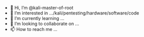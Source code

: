- 👋 Hi, I’m @kali-master-of-root
- 👀 I’m interested in .../kali/pentesting/hardware/software/code
- 🌱 I’m currently learning ...
- 💞️ I’m looking to collaborate on ...
- 📫 How to reach me ...

<!---
kali-master-of-root/kali-master-of-root is a ✨ special ✨ repository because its `README.md` (this file) appears on your GitHub profile.
You can click the Preview link to take a look at your changes.
--->
